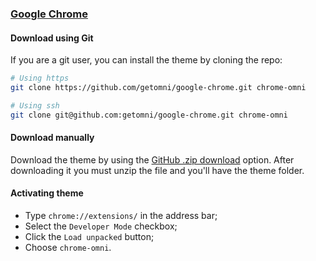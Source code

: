 ### [Google Chrome](https://www.google.com/chrome)

#### Download using Git

If you are a git user, you can install the theme by cloning the repo:

```sh
# Using https
git clone https://github.com/getomni/google-chrome.git chrome-omni

# Using ssh
git clone git@github.com:getomni/google-chrome.git chrome-omni
```

#### Download manually

Download the theme by using the [GitHub .zip download](https://github.com/getomni/google-chrome/archive/master.zip) option. After downloading it you must unzip the file and you'll have the theme folder.

#### Activating theme

- Type `chrome://extensions/` in the address bar;
- Select the `Developer Mode` checkbox;
- Click the `Load unpacked` button;
- Choose `chrome-omni`.
